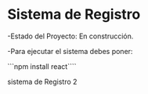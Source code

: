 <h1> Sistema de Registro </h1>

-Estado del Proyecto: En construcción.

-Para ejecutar el sistema debes poner:

```npm install react````

sistema de Registro 2
